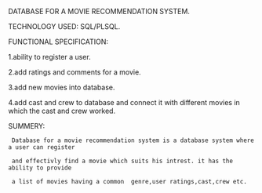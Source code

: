 DATABASE FOR A MOVIE RECOMMENDATION SYSTEM.



TECHNOLOGY USED: SQL/PLSQL.




FUNCTIONAL SPECIFICATION:

1.ability to register a user.

2.add ratings and comments for a movie.
   
3.add new movies into database.

4.add cast and crew to database and connect it with different movies in which the cast and crew worked.

SUMMERY:

     Database for a movie recommendation system is a database system where a user can register 
     
     and effectivly find a movie which suits his intrest. it has the ability to provide 
     
     a list of movies having a common  genre,user ratings,cast,crew etc.
